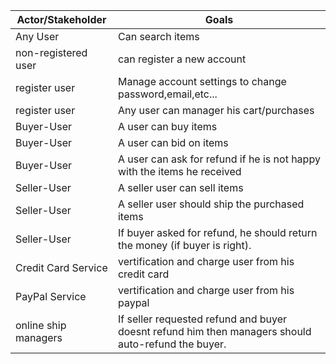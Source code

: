 Actor/Stakeholder | Goals
------------- | -------------
Any User | Can search items
non-registered user | can register a new account 
register user | Manage account settings to change password,email,etc... 
register user | Any user can manager his cart/purchases
Buyer-User | A user can buy items
Buyer-User | A user can bid on items
Buyer-User | A user can ask for refund if he is not happy with the items he received
Seller-User | A seller user can sell items
Seller-User | A seller user should ship the purchased items
Seller-User | If buyer asked for refund, he should return the money (if buyer is right).
Credit Card Service | vertification and charge user from his credit card
PayPal Service| vertification and charge user from his paypal
online ship managers | If seller requested refund and buyer doesnt refund him then managers should auto-refund the buyer.